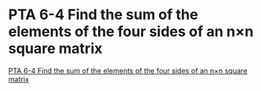 # PTA 6-4 Find the sum of the elements of the four sides of an n×n square matrix
[PTA 6-4 Find the sum of the elements of the four sides of an n×n square matrix](https://aiwithcloud.com/2022/09/15/pta_6_4_find_the_sum_of_the_elements_of_the_four_sides_of_an_nxn_square_matrix/)